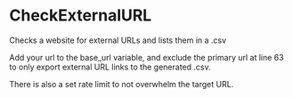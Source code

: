 # CheckExternalURL
Checks a website for external URLs and lists them in a .csv

Add your url to the base_url variable, and exclude the primary url at line 63 to only export external URL links to the generated .csv.

There is also a set rate limit to not overwhelm the target URL.
